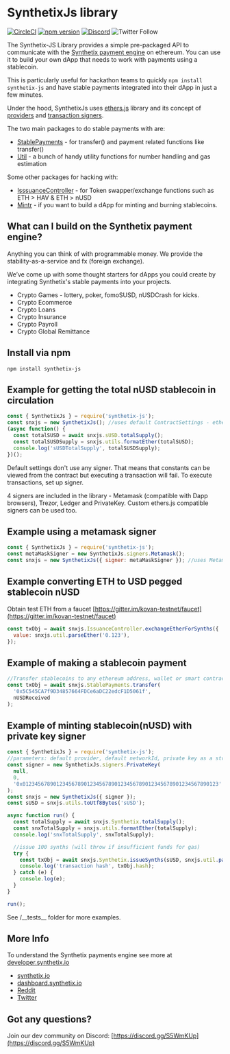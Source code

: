 # SynthetixJs library

[![CircleCI](https://circleci.com/gh/Synthetixio/synthetix-js.svg?style=svg)](https://circleci.com/gh/Synthetixio/synthetix-js) [![npm version](https://badge.fury.io/js/synthetix-js.svg)](https://badge.fury.io/js/synthetix-js)
[![Discord](https://img.shields.io/discord/413890591840272394.svg?color=768AD4&label=discord&logo=https%3A%2F%2Fdiscordapp.com%2Fassets%2F8c9701b98ad4372b58f13fd9f65f966e.svg)](https://discordapp.com/channels/413890591840272394/)
![Twitter Follow](https://img.shields.io/twitter/follow/synthetix_io.svg?label=synthetix_io&style=social)

The Synthetix-JS Library provides a simple pre-packaged API to communicate with the [Synthetix payment engine](https://synthetix.io) on ethereum. You can use it to build your own dApp that needs to work with payments using a stablecoin.

This is particularly useful for hackathon teams to quickly `npm install synthetix-js` and have stable payments integrated into their dApp in just a few minutes.

Under the hood, SynthetixJs uses [ethers.js](https://github.com/ethers-io/ethers.js/) library and its concept of [providers](https://docs.ethers.io/ethers.js/html/api-providers.html) and [transaction signers](https://docs.ethers.io/ethers.js/html/api-contract.html#custom-signer).

The two main packages to do stable payments with are:

- [StablePayments](https://synthetixjs.synthetix.io/stablepayments) - for transfer() and payment related functions like transfer()
- [Util](https://synthetixjs.synthetix.io/util) - a bunch of handy utility functions for number handling and gas estimation

Some other packages for hacking with:

- [IsssuanceController](https://synthetixjs.synthetix.io/issuancecontroller) - for Token swapper/exchange functions such as ETH > HAV & ETH > nUSD
- [Mintr](https://synthetixjs.synthetix.io/mintr) - if you want to build a dApp for minting and burning stablecoins.

## What can I build on the Synthetix payment engine?

Anything you can think of with programmable money. We provide the stability-as-a-service and fx (foreign exchange).

We’ve come up with some thought starters for dApps you could create by integrating Synthetix's stable payments into your projects.

- Crypto Games - lottery, poker, fomoSUSD, nUSDCrash for kicks.
- Crypto Ecommerce
- Crypto Loans
- Crypto Insurance
- Crypto Payroll
- Crypto Global Remittance

## Install via npm

`npm install synthetix-js`

## Example for getting the total nUSD stablecoin in circulation

```javascript
const { SynthetixJs } = require('synthetix-js');
const snxjs = new SynthetixJs(); //uses default ContractSettings - ethers.js default provider, mainnet
(async function() {
  const totalSUSD = await snxjs.sUSD.totalSupply();
  const totalSUSDSupply = snxjs.utils.formatEther(totalSUSD);
  console.log('sUSDTotalSupply', totalSUSDSupply);
})();
```

Default settings don't use any signer. That means that constants can be viewed from the contract but executing a transaction will fail.
To execute transactions, set up signer.

4 signers are included in the library - Metamask (compatible with Dapp browsers), Trezor, Ledger and PrivateKey.
Custom ethers.js compatible signers can be used too.

## Example using a metamask signer

```javascript
const { SynthetixJs } = require('synthetix-js');
const metaMaskSigner = new SynthetixJs.signers.Metamask();
const snxjs = new SynthetixJs({ signer: metaMaskSigner }); //uses Metamask signer and default infura.io provider on mainnet
```

## Example converting ETH to USD pegged stablecoin nUSD

Obtain test ETH from a faucet [https://gitter.im/kovan-testnet/faucet](https://gitter.im/kovan-testnet/faucet)

```javascript
const txObj = await snxjs.IssuanceController.exchangeEtherForSynths({
  value: snxjs.util.parseEther('0.123'),
});
```

## Example of making a stablecoin payment

```javascript
//Transfer stablecoins to any ethereum address, wallet or smart contract
const txObj = await snxjs.StablePayments.transfer(
  '0x5C545CA7f9D34857664FDCe6aDC22edcF1D5061f',
  nUSDReceived
);
```

## Example of minting stablecoin(nUSD) with private key signer

```javascript
const { SynthetixJs } = require('synthetix-js');
//parameters: default provider, default networkId, private key as a string
const signer = new SynthetixJs.signers.PrivateKey(
  null,
  0,
  '0x0123456789012345678901234567890123456789012345678901234567890123'
);
const snxjs = new SynthetixJs({ signer });
const sUSD = snxjs.utils.toUtf8Bytes('sUSD');

async function run() {
  const totalSupply = await snxjs.Synthetix.totalSupply();
  const snxTotalSupply = snxjs.utils.formatEther(totalSupply);
  console.log('snxTotalSupply', snxTotalSupply);

  //issue 100 synths (will throw if insufficient funds for gas)
  try {
    const txObj = await snxjs.Synthetix.issueSynths(sUSD, snxjs.util.parseEther('100')); //execute transaction (requires gas)
    console.log('transaction hash', txObj.hash);
  } catch (e) {
    console.log(e);
  }
}

run();
```

See /\_\_tests\_\_ folder for more examples.

## More Info

To understand the Synthetix payments engine see more at [developer.synthetix.io](https://developer.synthetix.io)

- [synthetix.io](https://synthetix.io/?utm_source=github)
- [dashboard.synthetix.io](https://dashboard.synthetix.io)
- [Reddit](https://www.reddit.com/r/synthetix/?utm_source=github)
- [Twitter](https://twitter.com/synthetix_io?utm_source=github)

## Got any questions?

Join our dev community on Discord: [https://discord.gg/S5WmKUp](https://discord.gg/S5WmKUp)
